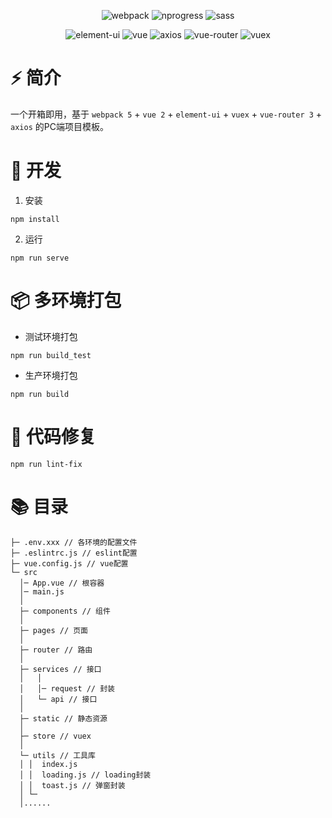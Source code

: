 <div align=center>

![webpack](https://img.shields.io/badge/5.54.0-webpack-orange)
![nprogress](https://img.shields.io/badge/0.2.0-nprogress-red)
![sass](https://img.shields.io/badge/1.53.0-sass-orange)
  
</div>

<div align=center>
  
![element-ui](https://img.shields.io/badge/2.15.9-element--ui-409EFF)
![vue](https://img.shields.io/badge/2.6.14-vue-brightgreen)
![axios](https://img.shields.io/badge/0.27.2-axios-ff69b4)
![vue-router](https://img.shields.io/badge/3.5.4-vue%20router-blueviolet)
![vuex](https://img.shields.io/badge/3.6.2-vuex-yellow)
  
</div>

# ⚡️ 简介

一个开箱即用，基于 `webpack 5` + `vue 2` + `element-ui` + `vuex` + `vue-router 3` + `axios` 的PC端项目模板。


# 🚀 开发

1. 安装

```
npm install
```

2. 运行

```
npm run serve
```

# 📦️ 多环境打包

- 测试环境打包

```
npm run build_test
```

- 生产环境打包

```
npm run build
```

# 🔧 代码修复

```
npm run lint-fix
```

# 📚 目录

```
├─ .env.xxx // 各环境的配置文件
├─ .eslintrc.js // eslint配置
├─ vue.config.js // vue配置
└─ src
  │─ App.vue // 根容器
  │─ main.js
  │  
  ├─ components // 组件
  │      
  ├─ pages // 页面
  │                          
  ├─ router // 路由
  │          
  ├─ services // 接口
  │   │  
  │   │─ request // 封装
  │   └─ api // 接口
  │      
  ├─ static // 静态资源
  │              
  ├─ store // vuex
  │      
  └─ utils // 工具库
  │ │  index.js
  │ │  loading.js // loading封装
  │ │  toast.js // 弹窗封装  
  │ └─
  │......
```
